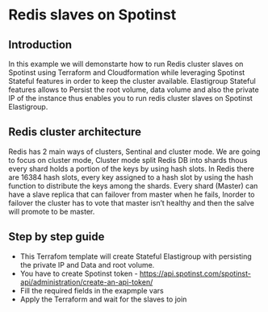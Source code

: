 # Redis slaves on Spotinst

## Introduction

In this example we will demonstarte how to run Redis cluster slaves on Spotinst using Terraform and Cloudformation while leveraging Spotinst Stateful features in order to keep the cluster available.
Elastigroup Stateful features allows to Persist the root volume, data volume and also the private IP of the instance thus enables you to run redis cluster slaves on Spotinst Elastigroup.

## Redis cluster architecture

Redis has 2 main ways of clusters, Sentinal and cluster mode.
We are going to focus on cluster mode, Cluster mode split Redis DB into shards thous every shard holds a portion of the keys by using hash slots.
In Redis there are 16384 hash slots, every key assigned to a hash slot by using the hash function to distribute the keys among the shards.
Every shard (Master) can have a slave replica that can failover from master when he fails, Inorder to failover the cluster has to vote that master isn’t healthy and then the salve will promote to be master.

## Step by step guide

* This Terrafom template will create Stateful Elastigroup with persisting the private IP and Data and root volume.
* You have to create Spotinst token  - https://api.spotinst.com/spotinst-api/administration/create-an-api-token/
* Fill the required fields in the exapmple vars
* Apply the Terraform and wait for the slaves to join
 
